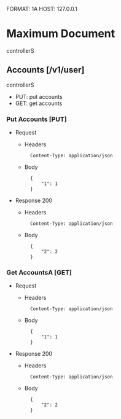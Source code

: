 FORMAT: 1A
HOST: 127.0.0.1

# Maximum Document
controllerS

## Accounts [/v1/user]
controllerS

 + PUT: put accounts
 + GET: get accounts


### Put Accounts [PUT]

+ Request 

    + Headers

            Content-Type: application/json

    + Body

            {
                "1": 1
            }

+ Response 200

    + Headers

            Content-Type: application/json

    + Body

            {
                "2": 2
            }

### Get AccountsA [GET]

+ Request 

    + Headers

            Content-Type: application/json

    + Body

            {
                "1": 1
            }

+ Response 200

    + Headers

            Content-Type: application/json

    + Body

            {
                "2": 2
            }
